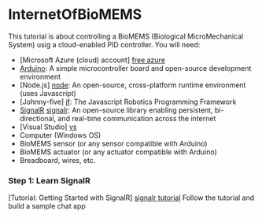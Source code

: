 # InternetOfBioMEMS

This tutorial is about controlling a BioMEMS (Biological MicroMechanical System) usig a  cloud-enabled PID controller. You will need:

  - [Microsoft Azure (cloud) account] [free azure]
  - [Arduino][arduino]: A simple microcontroller board and open-source development environment 
  - [Node.js] [node]: An open-source, cross-platform runtime environment (uses Javascript)
  - [Johnny-five] [jf]: The Javascript Robotics Programming Framework
  - [SignalR] [signalr]: An open-source library enabling persistent, bi-directional, and real-time communication across the internet
  - [Visual Studio] [vs]
  - Computer (Windows OS)
  - BioMEMS sensor (or any sensor compatible with Arduino)
  - BioMEMS actuator (or any actuator compatible with Arduino)
  - Breadboard, wires, etc.

### Step 1: Learn SignalR
[Tutorial: Getting Started with SignalR] [signalr tutorial] Follow the tutorial and build a sample chat app



[free azure]: <https://azure.microsoft.com/en-us/pricing/free-trial/>
[arduino]: <https://www.arduino.cc/>
[node]: <https://nodejs.org>
[jf]:<http://johnny-five.io/>
[signalr]:<http://www.asp.net/signalr>
[vs]: <https://www.visualstudio.com/en-us/visual-studio-homepage-vs.aspx>
[signalr tutorial]: <hhttp://www.asp.net/signalr/overview/getting-started/tutorial-getting-started-with-signalr>
